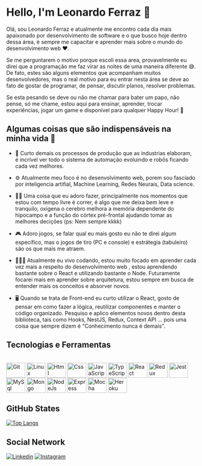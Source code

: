 # Hello, I'm Leonardo Ferraz 👋

Olá, sou Leonardo Ferraz e atualmente me encontro cada dia mais apaixonado por desenvolvimento de software e o que busco hoje dentro dessa área, é sempre me capacitar e aprender mais sobre o mundo do desenvolvimento web  :heart:.

Se me perguntarem o motivo porque escoli essa area, provavelmente eu direi que a programação me faz virar as noites de uma maneira diferente :sweat_smile:. De fato, estes são alguns elementos que acompanham muitos desenvolvedores, mas o real motivo para eu entrar nesta área se deve ao fato de gostar de programar, de pensar, discutir planos, resolver problemas.

Se esta pesando se deve ou não me chamar para bater um papo, não pense, só me chame, estou aqui para ensinar, aprender, trocar experiências, jogar um game e disponível para qualquer Happy Hour! :tada:

## Algumas coisas que são indispensáveis na minha vida :thinking:

* :robot: Curto demais os processos de produção que as industrias elaboram, é incrível ver todo o sistema de automação evoluindo e robôs ficando cada vez melhores.

* ⚙️ Atualmente meu foco é no desenvolvimento web, porem sou fasciado por inteligencia artifial, Machine Learning, Redes Neurais, Data science.

* 🏃🏻 Uma coisa que eu adoro fazer, principalmente nos momentos que estou com tempo livre é correr, é algo que me deixa bem leve e tranquilo, oxigena o cerebro melhora a memória dependente do hipocampo e a função do córtex pré-frontal ajudando tomar as melhores decições (ps: Nem sempre kkkk)

* :video_game: Adoro jogos, se falar qual eu mais gosto eu não te direi algum específico, mas o jogos de tiro (PC e console) e estrátegia (tabuleiro) são os que mais me atraem.

* 👨🏻‍💻 Atualmente eu vivo codando, estou muito focado em aprender cada vez mais a respeito do desenvolvimento web , estou aprendendo bastante sobre o React e utilizando bastante o Node. Futuramente focarei mais em aprender sobre arquitetura, estou sempre em busca de entender mais os conceitos e absorver novos.

* :desktop_computer: Quando se trata de Front-end eu curto utilizar o React, gosto de pensar em como fazer a lógica, reutilizar componentes e manter o código organizado. Pesquiso e aplico elementos novos dentro desta biblioteca, tais como Hooks, NestJS, Redux, Context API ...  pois uma coisa que sempre dizem é "Conhecimento nunca é demais". 

## Tecnologias e Ferramentas

<div style="display: inline_block"><br>
  <img align="center" alt="Git" height="40" width="50" src="https://cdn.jsdelivr.net/gh/devicons/devicon/icons/git/git-original.svg"> 
  <img align="center" alt="Linux" height="40" width="50" src="https://cdn.jsdelivr.net/gh/devicons/devicon/icons/linux/linux-original.svg">
  <img align="center" alt="Html" height="40" width="50" src="https://cdn.jsdelivr.net/gh/devicons/devicon/icons/html5/html5-plain-wordmark.svg">
  <img align="center" alt="Css" height="40" width="50" src="https://cdn.jsdelivr.net/gh/devicons/devicon/icons/css3/css3-plain-wordmark.svg">
  <img align="center" alt="JavaScript" height="40" width="50" src="https://cdn.jsdelivr.net/gh/devicons/devicon/icons/javascript/javascript-original.svg">
  <img align="center" alt="TypeScript" height="40" width="50" src="https://cdn.jsdelivr.net/gh/devicons/devicon/icons/typescript/typescript-original.svg">
  <img align="center" alt="React" height="40" width="50" src="https://cdn.jsdelivr.net/gh/devicons/devicon/icons/react/react-original-wordmark.svg">
  <img align="center" alt="Redux" height="40" width="50" src="https://cdn.jsdelivr.net/gh/devicons/devicon/icons/redux/redux-original.svg">
  <img align="center" alt="Jest" height="40" width="50" src="https://cdn.jsdelivr.net/gh/devicons/devicon/icons/jest/jest-plain.svg">
  <img align="center" alt="MySql" height="40" width="50" src="https://cdn.jsdelivr.net/gh/devicons/devicon/icons/mysql/mysql-original-wordmark.svg">
  <img align="center" alt="Mongo" height="40" width="50" src="https://cdn.jsdelivr.net/gh/devicons/devicon/icons/mongodb/mongodb-plain-wordmark.svg">
  <img align="center" alt="NodeJs" height="40" width="50" src="https://cdn.jsdelivr.net/gh/devicons/devicon/icons/nodejs/nodejs-original.svg">
  <img align="center" alt="Express" height="40" width="50" src="https://cdn.jsdelivr.net/gh/devicons/devicon/icons/express/express-original.svg">
  <img align="center" alt="Mocha" height="40" width="50" src="https://cdn.jsdelivr.net/gh/devicons/devicon/icons/mocha/mocha-plain.svg">
  <img align="center" alt="Heroku" height="40" width="50" src="https://cdn.jsdelivr.net/gh/devicons/devicon/icons/heroku/heroku-plain-wordmark.svg">
</div>

## GitHub States

[![Top Langs](https://github-readme-stats.vercel.app/api/top-langs/?username=LeonardoFerraz25&layout=compact)](https://github.com/anuraghazra/github-readme-stats)

## Social Network
[![Linkedin](https://img.shields.io/badge/LinkedIn-0077B5?style=for-the-badge&logo=linkedin&logoColor=white)](https://www.linkedin.com/in/leonardo-ferraz-149480228) 
[![Instagram](https://img.shields.io/badge/Instagram-E4405F?style=for-the-badge&logo=instagram&logoColor=white)](https://www.instagram.com/leoferraz25/) 
